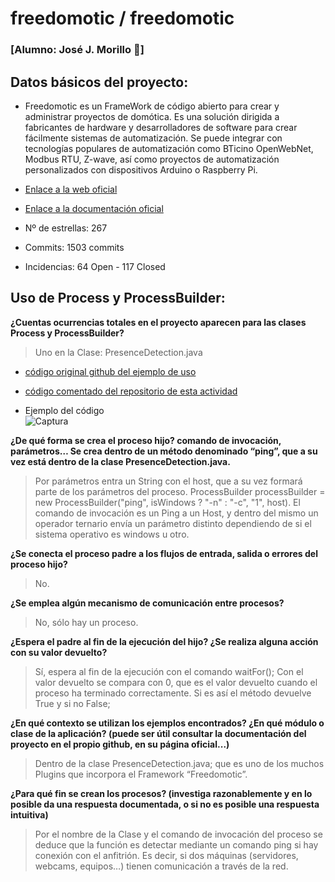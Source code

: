 # freedomotic / freedomotic 
### [Alumno:  José J. Morillo :metal:]

## Datos básicos del proyecto:

* Freedomotic es un FrameWork de código abierto para crear y administrar proyectos de domótica. Es una solución dirigida a fabricantes de hardware y desarrolladores de software para crear fácilmente sistemas de automatización.
Se puede integrar con tecnologías populares de automatización como BTicino OpenWebNet, Modbus RTU, Z-wave, así como proyectos de automatización personalizados con dispositivos Arduino o Raspberry Pi.


* [Enlace a la web oficial](http://freedomotic.com/)

* [Enlace a la documentación oficial](https://freedomotic-user-manual.readthedocs.io/en/latest/)

* Nº de estrellas: 267

* Commits: 1503 commits

* Incidencias: 64 Open - 117 Closed


## Uso de Process y ProcessBuilder: 
**¿Cuentas ocurrencias totales en el proyecto aparecen para las clases Process y ProcessBuilder?**

> Uno en la Clase: PresenceDetection.java

* [código original github del ejemplo de uso](https://github.com/freedomotic/freedomotic/blob/be631f6045df67d89d6210b6a89e345983d83172/plugins/devices/presence-detection/src/main/java/com/freedomotic/plugins/devices/presencedetection/PresenceDetection.java#L143)

* [código comentado del repositorio de esta actividad](https://github.com/Programacion-Servicios-y-Procesos-18-19/uso-de-process-y-processbuilder-en-software-real-iris/blob/18d545c8ce8132247e384ea18c8531eae5b80c74/freedomotic_JoseJMorillo/PresenceDetection.java#L144)


* Ejemplo del código   
![Captura](https://drive.google.com/open?id=1LkolJrT1ue7amS_qW5oS4ZHn2YFKmwaA)

**¿De qué forma se crea el proceso hijo? comando de invocación, parámetros… Se crea dentro de un método denominado “ping”, que a su vez está dentro de la clase PresenceDetection.java.** 

> Por parámetros entra un String con el host, que a su vez formará parte de los parámetros del proceso.
>ProcessBuilder processBuilder = new ProcessBuilder("ping", isWindows ? "-n" : "-c", "1", host).
>El comando de invocación es un Ping a un Host, y dentro del mismo un operador ternario envía un parámetro distinto dependiendo de si el sistema operativo es windows u otro.

**¿Se conecta el proceso padre a los flujos de entrada, salida o errores del proceso hijo?**

> No.

**¿Se emplea algún mecanismo de comunicación entre procesos?**

> No, sólo hay un proceso.

**¿Espera el padre al fin de la ejecución del hijo? ¿Se realiza alguna acción con su valor devuelto?**

> Sí, espera al fin de la ejecución con el comando waitFor();
> Con el valor devuelto se compara con 0, que es el valor devuelto cuando el proceso ha terminado correctamente. Si es así el método devuelve True y si no False;

**¿En qué contexto se utilizan los ejemplos encontrados? ¿En qué módulo o clase de la aplicación? (puede ser útil consultar la documentación del proyecto en el propio github, en su página oficial...)**

> Dentro de la clase PresenceDetection.java; que es uno de los muchos Plugins que incorpora el Framework “Freedomotic”.

**¿Para qué fin se crean los procesos? (investiga razonablemente y en lo posible da una respuesta documentada, o si no es posible una respuesta intuitiva)**
> Por el nombre de la Clase y el comando de invocación del proceso se deduce que la función es detectar mediante un comando ping si hay conexión con el anfitrión. Es decir, si dos máquinas (servidores, webcams, equipos…) tienen comunicación a través de la red.